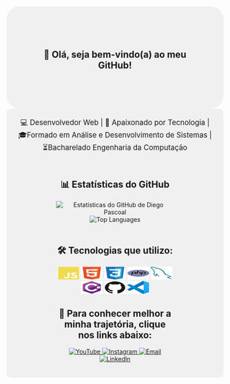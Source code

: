 <div align="center" style="
  background-color: #f0f0f0; 
  padding: 70px 50px;        
  border-radius: 30px;     
  max-width: 900px;         
  margin: auto;
">
  <h2>👋 Olá, seja bem-vindo(a) ao meu GitHub!</h2>
</div>
<div align="center" style="background-color: #f0f0f0; padding: 15px; border-radius: 10px; max-width: 600px; margin: auto;">
  <p style="font-size: 1.2em; margin: 5px;"> 💻 Desenvolvedor Web  |  🚀 Apaixonado por Tecnologia  |  🎓Formado em Análise e Desenvolvimento de Sistemas | ⏳Bacharelado Engenharia da Computação</p>
 <div align="center" style="
  background-color: #f0f0f0; 
  padding: 10px 50px;        
  border-radius: 10px;     
  max-width: 400px;         
  margin: auto;
">
 <div align="center" style="background-color: #f0f0f0; padding: 10px 50px; border-radius: 10px; max-width: 400px; margin: auto;">
  <h2>📊 Estatísticas do GitHub</h2>
  <a href="https://github.com/Dev-DiegoPascoal" target="_blank" style="text-decoration: none;">
    <img style="height: 130px;" src="https://github-readme-stats.vercel.app/api?username=Dev-DiegoPascoal&show_icons=true&theme=tokyonight&count_private=true&token=SEU_TOKEN_AQUI" alt="Estatísticas do GitHub de Diego Pascoal"/>
    <img style="height: 130px;" src="https://github-readme-stats.vercel.app/api/top-langs/?username=Dev-DiegoPascoal&layout=compact&langs_count=6&theme=tokyonight" alt="Top Languages"/>
  </a>
</div>

<div align="center" style="
  background-color: #f0f0f0; 
  padding: 10px 50px;        
  border-radius: 10px;     
  max-width: 400px;         
  margin: auto;
">
<h2>🛠️ Tecnologias que utilizo:</h2>
<div align="center" >
  <img alt="JavaScript" height="30" width="50" src="https://raw.githubusercontent.com/devicons/devicon/master/icons/javascript/javascript-plain.svg" />
  <img alt="HTML5" height="30" width="50" src="https://raw.githubusercontent.com/devicons/devicon/master/icons/html5/html5-original.svg" />
  <img alt="CSS3" height="30" width="50" src="https://raw.githubusercontent.com/devicons/devicon/master/icons/css3/css3-original.svg" />
  <img alt="PHP" height="30" width="50" src="https://raw.githubusercontent.com/devicons/devicon/master/icons/php/php-original.svg" />
  <img alt="MySQL" height="30" width="50" src="https://raw.githubusercontent.com/devicons/devicon/master/icons/mysql/mysql-original.svg" />
  <img alt="C#" height="30" width="50" src="https://raw.githubusercontent.com/devicons/devicon/master/icons/csharp/csharp-original.svg" />
  <img alt="GitHub" height="30" width="50" src="https://raw.githubusercontent.com/devicons/devicon/master/icons/github/github-original.svg" />
  <img alt="VS Code" height="30" width="50" src="https://raw.githubusercontent.com/devicons/devicon/master/icons/vscode/vscode-original.svg" />
</div>

## 📌 Para conhecer melhor a minha trajetória, clique nos links abaixo:
<div align="center">
  <a href="https://www.youtube.com/@diegopascoal3286" target="_blank" rel="noopener noreferrer" aria-label="YouTube de Diego Pascoal">
    <img src="https://img.shields.io/badge/YouTube-FF0000?style=for-the-badge&logo=youtube&logoColor=white" alt="YouTube"/>
  </a>
  <a href="https://instagram.com/diegoviolapascoal/" target="_blank" rel="noopener noreferrer" aria-label="Instagram de Diego Pascoal">
    <img src="https://img.shields.io/badge/-Instagram-%23E4405F?style=for-the-badge&logo=instagram&logoColor=white" alt="Instagram"/>
  </a>
<!-- <a href="https://dev-diegopascoal.github.io/meu_portifolio/" target="_blank" rel="noopener noreferrer" aria-label="Portfólio de Diego Pascoal">
  <img src="https://img.shields.io/badge/-Meu--Portifólio-%235c66f3?style=for-the-badge&logo=data:image/png;base64,iVBORw0KGgoAAAANSUhEUgAAAAoAAAAKCAYAAACNMs+9AAAAQklEQVQoU2NkQAP/Gf4fJhBlZGBgYODAQMQAFZDKYCZgMjAxM4g8hjMzM9QEUwITC0gWQfAQUxjNnDRAkAIBoUDXGEKyAAAAABJRU5ErkJggg==](https://github.com/Dev-DiegoPascoal/meu_portifolio/blob/main/src/imagens/logo_diegopascoal_branca_pequeno.png)&logoColor=white" alt="Badge do Portfólio"/>
</a> -->
  <a href="mailto:contatodiegopascoal@gmail.com" target="_blank" rel="noopener noreferrer" aria-label="Email de contato Diego Pascoal">
    <img src="https://img.shields.io/badge/-Gmail-%23333?style=for-the-badge&logo=gmail&logoColor=white" alt="Email"/>
  </a>
  <a href="https://www.linkedin.com/in/diegoappascoal/" target="_blank" rel="noopener noreferrer" aria-label="LinkedIn de Diego Pascoal">
    <img src="https://img.shields.io/badge/-LinkedIn-%230077B5?style=for-the-badge&logo=linkedin&logoColor=white" alt="LinkedIn"/>
  </a>
</div>

